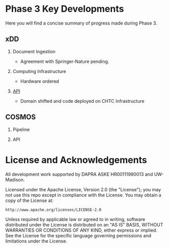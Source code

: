 # Phase 3 Key Developments
Here you will find a concise summary of progress made during Phase 3.

## xDD
1. Document Ingestion
    - Agreement with Springer-Nature pending.

2. Computing Infrastructure
    - Hardware ordered

3. [API](https://xdd.wisc.edu)
    - Domain shifted and code deployed on CHTC Infrastructure

## COSMOS
1. Pipeline

2. API


# License and Acknowledgements
All development work supported by DAPRA ASKE HR00111990013 and UW-Madison.

Licensed under the Apache License, Version 2.0 (the "License");
you may not use this repo except in compliance with the License.
You may obtain a copy of the License at:

    http://www.apache.org/licenses/LICENSE-2.0

Unless required by applicable law or agreed to in writing, software
distributed under the License is distributed on an "AS IS" BASIS,
WITHOUT WARRANTIES OR CONDITIONS OF ANY KIND, either express or implied.
See the License for the specific language governing permissions and
limitations under the License.
